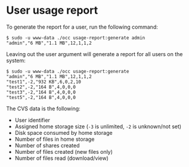 # User usage report

To generate the report for a user, run the following command:

```
$ sudo -u www-data ./occ usage-report:generate admin
"admin","6 MB","1.1 MB",12,1,1,2
```

Leaving out the user argument will generate a report for all users on the system:

```
$ sudo -u www-data ./occ usage-report:generate
"admin","6 MB","1.1 MB",12,1,1,2
"test1",-2,"932 KB",6,0,2,10
"test2",-2,"164 B",4,0,0,0
"test3",-2,"164 B",4,0,0,0
"test5",-2,"164 B",4,0,0,0
```

The CVS data is the following:
* User identifier
* Assigned home storage size (`-3` is unlimited, `-2` is unknown/not set)
* Disk space consumed by home storage
* Number of files in home storage
* Number of shares created
* Number of files created (new files only)
* Number of files read (download/view)
